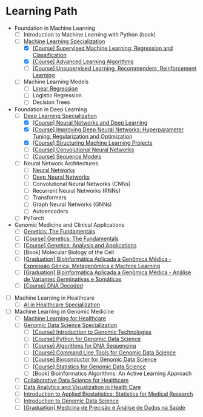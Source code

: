 # Learning Path

- Foundation in Machine Learning
  - [ ] Introduction to Machine Learning with Python (book)
  - [ ] [Machine Learning Specialization](https://www.deeplearning.ai/courses/machine-learning-specialization)
    - [X] [[Course] Supervised Machine Learning: Regression and Classification](https://www.coursera.org/learn/machine-learning)
    - [X] [[Course] Advanced Learning Algorithms](https://www.coursera.org/learn/advanced-learning-algorithms)
    - [ ] [[Course] Unsupervised Learning, Recommenders, Reinforcement Learning](https://www.coursera.org/learn/unsupervised-learning-recommenders-reinforcement-learning)
  - [ ] Machine Learning Models
    - [ ] [Linear Regression](https://www.iamtk.co/building-a-linear-regression-from-scratch-with-python-and-mathematics)
    - [ ] Logistic Regression
    - [ ] Decision Trees
- Foundation in Deep Learning
  - [ ] [Deep Learning Specialization](https://www.coursera.org/specializations/deep-learning)
    - [X] [[Course] Neural Networks and Deep Learning](https://www.coursera.org/learn/neural-networks-deep-learning)
    - [X] [[Course] Improving Deep Neural Networks: Hyperparameter Tuning, Regularization and Optimization](https://www.coursera.org/learn/deep-neural-network)
    - [X] [[Course] Structuring Machine Learning Projects](https://www.coursera.org/learn/machine-learning-projects)
    - [ ] [[Course] Convolutional Neural Networks](https://www.coursera.org/learn/convolutional-neural-networks)
    - [ ] [[Course] Sequence Models](https://www.coursera.org/learn/nlp-sequence-models)
  - [ ] Neural Network Architectures
    - [ ] [Neural Networks](https://www.iamtk.co/building-a-neural-network-from-scratch-with-mathematics-and-python)
    - [ ] [Deep Neural Networks](https://www.iamtk.co/building-a-deep-neural-network-from-scratch)
    - [ ] Convolutional Neural Networks (CNNs)
    - [ ] Recurrent Neural Networks (RNNs)
    - [ ] Transformers
    - [ ] Graph Neural Networks (GNNs)
    - [ ] Autoencoders
  - [ ] PyTorch
- Genomic Medicine and Clinical Applications
  - [ ] [Genetics: The Fundamentals](https://www.edx.org/learn/genetics/massachusetts-institute-of-technology-genetics-the-fundamentals)
  - [ ] [[Course] Genetics: The Fundamentals](https://www.edx.org/learn/genetics/massachusetts-institute-of-technology-genetics-the-fundamentals)
  - [ ] [[Course] Genetics: Analysis and Applications](https://www.edx.org/learn/genetics/massachusetts-institute-of-technology-genetics-analysis-and-applications)
  - [ ] [Book] Molecular Biology of the Cell
  - [ ] [[Graduation] Bioinformática Aplicada a Genômica Médica - Expressão Gênica, Metagenômica e Machine Learning](https://ensino.einstein.br/pos_bioinformatica_aplicada_genomica_med_eg_p5406/p)
  - [ ] [[Graduation] Bioinformática Aplicada a Genômica Médica - Análise de Variantes Germinativas e Somáticas](https://ensino.einstein.br/pos_bioinformatica_aplicada_genomica_med_av_p5405/p)
  - [ ] [[Course] DNA Decoded](https://www.coursera.org/learn/dna-decoded)
- [ ] Machine Learning in Healthcare
  - [ ] [AI in Healthcare Specialization](https://www.coursera.org/specializations/ai-healthcare)
- [ ] Machine Learning in Genomic Medicine
  - [ ] [Machine Learning for Healthcare](https://ocw.mit.edu/courses/6-s897-machine-learning-for-healthcare-spring-2019)
  - [ ] [Genomic Data Science Specialization](https://www.coursera.org/specializations/genomic-data-science)
    - [ ] [[Course] Introduction to Genomic Technologies](https://www.coursera.org/learn/introduction-genomics)
    - [ ] [[Course] Python for Genomic Data Science](https://www.coursera.org/learn/python-genomics)
    - [ ] [[Course] Algorithms for DNA Sequencing](https://www.coursera.org/learn/dna-sequencing)
    - [ ] [[Course] Command Line Tools for Genomic Data Science](https://www.coursera.org/learn/genomic-tools)
    - [ ] [[Course] Bioconductor for Genomic Data Science](https://www.coursera.org/learn/bioconductor)
    - [ ] [[Course] Statistics for Genomic Data Science](https://www.coursera.org/learn/statistical-genomics)
    - [ ] [Book] Bioinformatics Algorithms: An Active Learning Approach
  - [ ] [Collaborative Data Science for Healthcare](https://www.edx.org/learn/data-science/massachusetts-institute-of-technology-collaborative-data-science-for-healthcare)
  - [ ] [Data Analytics and Visualization in Health Care](https://www.edx.org/learn/data-analysis/rochester-institute-of-technology-data-analytics-and-visualization-in-health-care)
  - [ ] [Introduction to Applied Biostatistics: Statistics for Medical Research](https://www.edx.org/learn/biostatistics/osaka-university-introduction-to-applied-biostatistics-statistics-for-medical-research)
  - [ ] [Introduction to Genomic Data Science](https://www.edx.org/learn/bioinformatics/the-university-of-california-san-diego-introduction-to-genomic-data-science)
  - [ ] [[Graduation] Medicina de Precisão e Análise de Dados na Saúde](https://ensino.einstein.br/pos_medicina_precisao_analise_dados_saude_p14796/p)
